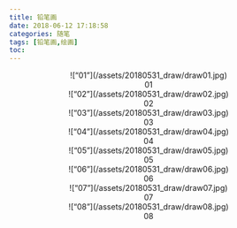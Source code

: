 ```yaml
---
title: 铅笔画
date: 2018-06-12 17:18:58
categories: 随笔
tags: [铅笔画,绘画]
toc:
---
```


<!--more-->
<center>![“01”](/assets/20180531_draw/draw01.jpg)</center>  
<center>01</center>

<center>![“02”](/assets/20180531_draw/draw02.jpg)</center>  
<center>02</center>

<center>![“03”](/assets/20180531_draw/draw03.jpg)</center>  
<center>03</center>

<center>![“04”](/assets/20180531_draw/draw04.jpg)</center>  
<center>04</center>

<center>![“05”](/assets/20180531_draw/draw05.jpg)</center>  
<center>05</center>

<center>![“06”](/assets/20180531_draw/draw06.jpg)</center>  
<center>06</center>

<center>![“07”](/assets/20180531_draw/draw07.jpg)</center>  
<center>07</center>

<center>![“08”](/assets/20180531_draw/draw08.jpg)</center>  
<center>08</center>


